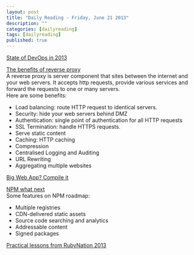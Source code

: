 ```yaml
---
layout: post
title: "Daily Reading - Friday, June 21 2013"
description: ""
categories: [dailyreading]
tags: [dailyreading]
published: true
---
```

[State of DevOps in 2013](http://architects.dzone.com/articles/state-devops-2013-infographic)  

[The benefits of reverse proxy](http://mikehadlow.blogspot.co.uk/2013/05/the-benefits-of-reverse-proxy.html)  
A reverse proxy is server component that sites between the internet and your web servers. It accepts http requests, provide various services and forward the requests to one or many servers.  
Here are some benefits:

- Load balancing: route HTTP request to identical servers.
- Security: hide your web servers behind DMZ
- Authentication: single point of authentication for all HTTP requests
- SSL Termination: handle HTTPS requests.
- Serve static content
- Caching: HTTP caching
- Compression
- Centralised Logging and Auditing
- URL Rewriting
- Aggregating multiple websites

<!--break-->

[Big Web App? Compile it](http://kripken.github.io/mloc_emscripten_talk/#/)

[NPM what next](http://blog.nodejitsu.com/npm-innovation-through-modularity)  
Some features on NPM roadmap: 

- Multiple registries
- CDN-delivered static assets
- Source code searching and analytics
- Addressable content
- Signed packages

[Practical lessons from RubyNation 2013](http://www.phase2technology.com/blog/practical-lessons-from-rubynation-2013/)  

